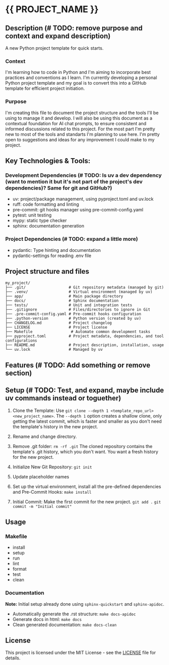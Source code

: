 # {{ PROJECT_NAME }}

## Description (# TODO: remove purpose and context and expand description)
A new Python project template for quick starts.

### Context
I'm learning how to code in Python and I'm aiming to incorporate best practices and conventions as I learn. I'm currently developing a personal Python project template and my goal is to convert this into a GitHub template for efficient project initiation.

### Purpose
I'm creating this file to document the project structure and the tools I'll be using to manage it and develop. I will also be using this document as a contextual foundation for AI chat prompts, to ensure consistent and informed discussions related to this project. For the most part I'm pretty new to most of the tools and standarts I'm planning to use here. I'm pretty open to suggestions and ideas for any improvement I could make to my project.


## Key Technologies & Tools:

### Development Dependencies (# TODO: Is uv a dev dependency (want to mention it but it's not part of the project's dev dependencies)? Same for git and GitHub?)
- uv: project/package management, using pyproject.toml and uv.lock
- ruff: code formatting and linting
- pre-commit: git hooks manager using pre-commit-config.yaml
- pytest: unit testing
- mypy: static type checker
- sphinx: documentation generation

### Project Dependencies (# TODO: expand a little more)
- pydantic: Type hinting and documentation  
- pydantic-settings for reading .env file

## Project structure and files
```
my_project/
├── .git/                   # Git repository metadata (managed by git)
├── .venv/                  # Virtual environment (managed by uv)
├── app/                    # Main package directory
├── docs/                   # Sphinx documentation
├── tests/                  # Unit and integration tests
├── .gitignore              # Files/directories to ignore in Git
├── .pre-commit-config.yaml # Pre-commit hooks configuration
├── .python-version         # Python version (created by uv)
├── CHANGELOG.md            # Project changelog
├── LICENSE                 # Project license
├── Makefile                 # Automate common development tasks
├── pyproject.toml          # Project metadata, dependencies, and tool configurations
├── README.md               # Project description, installation, usage
└── uv.lock                 # Managed by uv
```

## Features (# TODO: Add something or remove section)

## Setup (# TODO: Test, and expand, maybe include uv commands instead or toguether)
1. Clone the Template: Use `git clone --depth 1 <template_repo_url> <new_project_name>`. The `--depth 1` option creates a shallow clone, only getting the latest commit, which is faster and smaller as you don't need the template's history in the new project.
2. Rename and change directory.
3. Remove .git folder: `rm -rf .git` The cloned repository contains the template's .git history, which you don't want. You want a fresh history for the new project.
4. Initialize New Git Repository: `git init`
5. Update placeholder names

6. Set up the virtual environment, install all the pre-defined dependencies and Pre-Commit Hooks: `make install`
7. Initial Commit: Make the first commit for the new project. `git add .` `git commit -m "Initial commit"`

## Usage
### Makefile
- install 
- setup 
- run 
- lint 
- format 
- test 
- clean

### Documentation
**Note:** Initial setup already done using `sphinx-quickstart` and `sphinx-apidoc`. 
- Automatically generate the .rst structure: `make docs-apidoc`
- Generate docs in html: `make docs`
- Clean generated documentation: `make docs-clean`

## License
This project is licensed under the MIT License - see the [LICENSE](LICENSE) file for details.